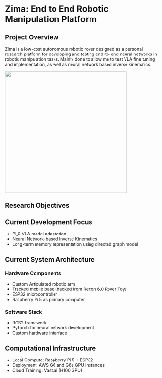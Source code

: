 # Zima: End to End Robotic Manipulation Platform

## Project Overview

Zima is a low-cost autonomous robotic rover designed as a personal research platform for developing and testing end-to-end neural networks in robotic manipulation tasks. Mainly done to allow me to test VLA fine tuning and implementation, as well as neural network based inverse kinematics.

<img src="https://github.com/user-attachments/assets/a8970ae2-b656-4fd7-85b0-6ae1a3be184e" width="400">

## Research Objectives

## Current Development Focus
- PI_0 VLA model adaptation
- Neural Network-based Inverse Kinematics
- Long-term memory representation using directed graph model

## Current System Architecture

### Hardware Components
- Custom Articulated robotic arm
- Tracked mobile base (hacked from Recon 6.0 Rover Toy)
- ESP32 microcontroller
- Raspberry Pi 5 as primary computer

### Software Stack
- ROS2 framework
- PyTorch for neural network development
- Custom hardware interface

## Computational Infrastructure
- Local Compute: Raspberry Pi 5 + ESP32
- Deployment: AWS G6 and G6e GPU instances
- Cloud Training: Vast.ai (H100 GPU)


